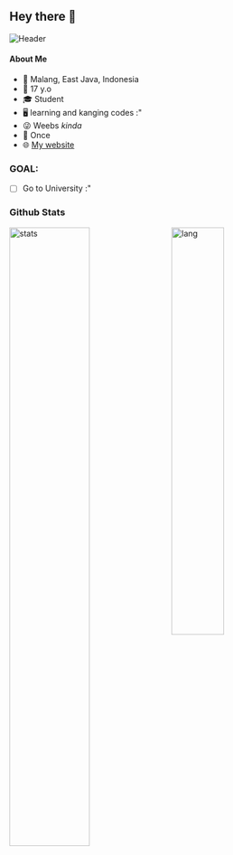 ## Hey there 👋
![Header](https://telegra.ph/file/a0020d4c7dc25b73690ee.jpg)

#### About Me
- 📍 Malang, East Java, Indonesia
- 🎂 17 y.o
- 🎓 Student
- 🖥 learning and kanging codes :"
- 😜 Weebs *kinda*
- 🍭 Once
- 🌐 [My website](http://mrmiss.wtf)

### GOAL:
- [ ] Go to University :"

### Github Stats
<p>
  <img width="53%" alt="stats" src="https://github-readme-stats.vercel.app/api?username=keselekpermen69&count_private=true&show_icons=true">
  <img width="43%" align="right" alt="lang" src="https://github-readme-stats.vercel.app/api/top-langs/?username=keselekpermen69&layout=compact" />
</p>
